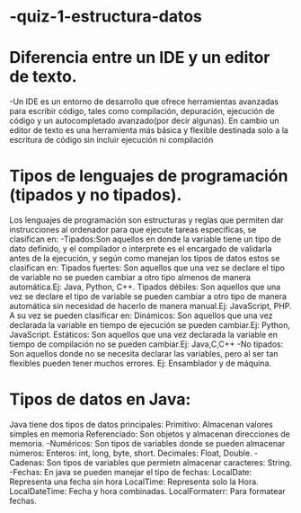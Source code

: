 # -quiz-1-estructura-datos
# Diferencia entre un IDE y un editor de texto.
-Un IDE es un entorno de desarrollo que ofrece herramientas avanzadas para escribir código, tales como compilación, depuración, ejecución de código y un autocompletado avanzado(por decir algunas). En cambio un editor de texto es una herramienta más básica y flexible destinada solo a la escritura de código sin incluir ejecución ni compilación
# Tipos de lenguajes de programación (tipados y no tipados).
Los lenguajes de programación son estructuras y reglas que permiten dar instrucciones al ordenador para que ejecute tareas especificas, se clasifican en:
-Tipados:Son aquellos en donde la variable tiene un tipo de dato definido, y el compilador o interprete es el encargado de validarla antes de la ejecución, y según como manejan los tipos de datos estos se clasifican en:
Tipados fuertes: Son aquellos que una vez se declare el tipo de variable no se pueden cambiar a otro tipo almenos de manera automática.Ej: Java, Python, C++.
Tipados débiles: Son aquellos que una vez se declare el tipo de variable se pueden cambiar a otro tipo de manera automática sin necesidad de hacerlo de manera manual.Ej: JavaScript, PHP.
A su vez se pueden clasificar en:
Dinámicos: Son aquellos que una vez declarada la variable en tiempo de ejecución se pueden cambiar.Ej: Python, JavaScript.
Estáticos: Son aquellos que una vez declarada la variable en tiempo de compilación no se pueden cambiar.Ej: Java,C,C++
-No tipados: Son aquellos donde no se necesita declarar las variables, pero al ser tan flexibles pueden tener muchos errores. Ej: Ensamblador y de máquina.
# Tipos de datos en Java:
Java tiene dos tipos de datos principales:
Primitivo: Almacenan valores simples en memoria
Referenciado: Son objetos y almacenan direcciones de memoria.
-Numéricos:
Son tipos de variables donde se pueden almacenar números:
Enteros: int, long, byte, short.
Decimales: Float, Double.
-Cadenas:
Son tipos de variables que permietn almacenar caracteres:
String.
-Fechas:
En java se pueden manejar el tipo de fechas:
LocalDate: Representa una fecha sin hora
LocalTime: Representa solo la Hora.
LocalDateTime: Fecha y hora combinadas.
LocalFormaterr: Para formatear fechas.
